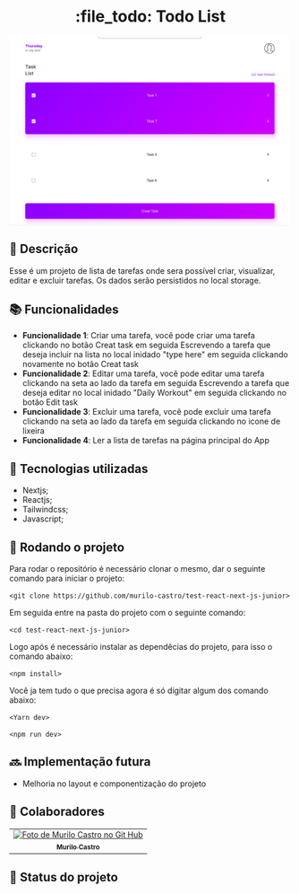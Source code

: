 <h1 align="center">:file_todo: Todo List</h1>

<img src="/public/desktop.png" width="500px;" align="center" alt="Foto de Murilo Castro no Git Hub"/>

## :memo: Descrição

Esse é um projeto de lista de tarefas onde sera possível criar, visualizar, editar e excluir tarefas.
Os dados serão persistidos no local storage.

## :books: Funcionalidades

- <b>Funcionalidade 1</b>: Criar uma tarefa, você pode criar uma tarefa clickando no botão Creat task em seguida Escrevendo a tarefa que deseja incluir na lista no local inidado "type here" em seguida clickando novamente no botão Creat task
- <b>Funcionalidade 2</b>: Editar uma tarefa, você pode editar uma tarefa clickando na seta ao lado da tarefa em seguida Escrevendo a tarefa que deseja editar no local inidado "Daily Workout" em seguida clickando no botão Edit task
- <b>Funcionalidade 3</b>: Excluir uma tarefa, você pode excluir uma tarefa clickando na seta ao lado da tarefa em seguida clickando no icone de lixeira
- <b>Funcionalidade 4</b>: Ler a lista de tarefas na página principal do App

## :wrench: Tecnologias utilizadas

- Nextjs;
- Reactjs;
- Tailwindcss;
- Javascript;

## :rocket: Rodando o projeto

Para rodar o repositório é necessário clonar o mesmo, dar o seguinte comando para iniciar o projeto:

```
<git clone https://github.com/murilo-castro/test-react-next-js-junior>
```

Em seguida entre na pasta do projeto com o seguinte comando:

```
<cd test-react-next-js-junior>
```

Logo após é necessário instalar as dependêcias do projeto, para isso o comando abaixo:

```
<npm install>
```

Você ja tem tudo o que precisa agora é só digitar algum dos comando abaixo:

```
<Yarn dev>
```

```
<npm run dev>
```

## :soon: Implementação futura

- Melhoria no layout e componentização do projeto

## :handshake: Colaboradores

<table>
  <tr>
    <td align="center">
      <a href="https://github.com/murilo-castro">
        <img src="https://avatars.githubusercontent.com/u/97067654?s=400&u=ce154b694c4d1c0fca9e1141d8993bfd52ec2771&v=4" width="100px;" alt="Foto de Murilo Castro no Git Hub"/><br>
        <sub>
          <b>Murilo Castro</b>
        </sub>
      </a>
    </td>
  </tr>
</table>

## :dart: Status do projeto
